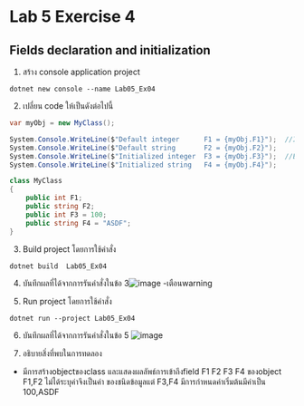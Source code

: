# Lab 5 Exercise 4

## Fields declaration and initialization


1. สร้าง console application project

```
dotnet new console --name Lab05_Ex04
```
2. เปลี่ยน code ให้เป็นดังต่อไปนี้

```cs
var myObj = new MyClass();

System.Console.WriteLine($"Default integer      F1 = {myObj.F1}");  //Implicit fields initialization
System.Console.WriteLine($"Default string       F2 = {myObj.F2}");
System.Console.WriteLine($"Initialized integer  F3 = {myObj.F3}");  //Explicit field initialization
System.Console.WriteLine($"Initialized string   F4 = {myObj.F4}");

class MyClass
{
    public int F1;
    public string F2;
    public int F3 = 100;
    public string F4 = "ASDF";
}
```

3. Build project โดยการใช้คำสั่ง

```
dotnet build  Lab05_Ex04
```

4. บันทึกผลที่ได้จากการรันคำสั่งในข้อ 3![image](https://github.com/65030121natthamon/03376836-OOP-2566-Lab-05/assets/144195611/c7bec59d-12a1-4c8c-9e36-6c99ac700446) -เตือนwarning


5. Run project โดยการใช้คำสั่ง

```
dotnet run --project Lab05_Ex04
```

6. บันทึกผลที่ได้จากการรันคำสั่งในข้อ 5
![image](https://github.com/65030121natthamon/03376836-OOP-2566-Lab-05/assets/144195611/5aee45f2-a260-49f6-8c4b-5755e8884e7a)


7. อธิบายสิ่งที่พบในการทดลอง
- มีการสร้างobjectของclass และแสดงผลลัพธ์การเข้าถึงfield F1 F2 F3 F4 ของobject F1,F2 ไม่ได้ระบุค่าจึงเป็นค่า
ของชนิดข้อมูลแต่ F3,F4 มีการกำหนดค่าเริ่มต้นมีค่าเป็น 100,ASDF
